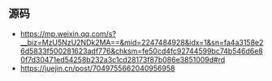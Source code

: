 ## 源码

- <https://mp.weixin.qq.com/s?__biz=MzU5NzU2NDk2MA==&mid=2247484928&idx=1&sn=fa4a3158e26d5833f500281623adf776&chksm=fe50cd4fc92744599bc74b546d6e80f7d30471ed54258b232a3c1cd28173f87b086e3851009d#rd>
- <https://juejin.cn/post/7049755662040956958>
